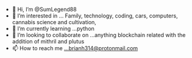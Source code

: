- 👋 Hi, I’m @SumLegend88
- 👀 I’m interested in ... Family, technology, coding, cars, computers, cannabis science and cultivation, 
- 🌱 I’m currently learning ...python
- 💞️ I’m looking to collaborate on ...anything blockchain related with the addition of mithril and plutus
- 📫 How to reach me ...brianh314@protonmail.com

<!---
SumLegend88/SumLegend88 is a ✨ special ✨ repository because its `README.md` (this file) appears on your GitHub profile.
You can click the Preview link to take a look at your changes.
--->
